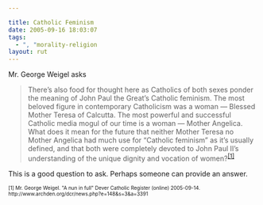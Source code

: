 ```yaml
---

title: Catholic Feminism
date: 2005-09-16 18:03:07
tags:
  - ", "morality-religion
layout: rut
---
```


<p>Mr. George Weigel asks</p>  <blockquote> There’s also food for thought here as Catholics of both sexes ponder the meaning of John Paul the Great’s Catholic feminism. The most beloved figure in contemporary Catholicism was a woman — Blessed Mother Teresa of Calcutta. The most powerful and successful Catholic media mogul of our time is a woman — Mother Angelica. What does it mean for the future that neither Mother Teresa no Mother Angelica had much use for “Catholic feminism” as it’s usually defined, and that both were completely devoted to John Paul II’s understanding of the unique dignity and vocation of women?<sup><a href="http://www.archden.org/dcr/news.php?e=148&s=3&a=3391">[1]</a></sup></blockquote>  <p>This is a good question to ask.  Perhaps someone can provide an answer.</p>  <font size="-2"> [1] Mr. George Weigel.  "A nun in full" Dever Catholic Register (online) 2005-09-14. http://www.archden.org/dcr/news.php?e=148&s=3&a=3391 </font>

